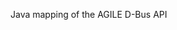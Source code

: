 <!--
# Copyright (C) 2017 Create-Net / FBK.
# All rights reserved. This program and the accompanying materials
# are made available under the terms of the Eclipse Public License 2.0
# which accompanies this distribution, and is available at
# https://www.eclipse.org/legal/epl-2.0/
#
# SPDX-License-Identifier: EPL-2.0
#
# Contributors:
#     Create-Net / FBK - initial API and implementation
-->

Java mapping of the AGILE D-Bus API
